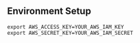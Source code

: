 ## Environment Setup

```
export AWS_ACCESS_KEY=YOUR_AWS_IAM_KEY
export AWS_SECRET_KEY=YOUR_AWS_IAM_SECRET
```